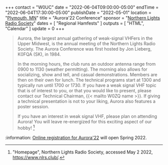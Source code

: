 +++
contact = "W0UC"
date = "2022-06-04T09:00:00-05:00"
endTime = "2022-06-04T17:30:00-05:00"
publishDate = "2022-05-01"
location = "[Plymouth, MN](https://www.google.com/maps/place/West+Medicine+Lake+Community+Club/@44.9977878,-93.4303697,17z/data=!3m1!4b1!4m5!3m4!1s0x52b34a773aac65e7:0x35ff3d5fe95d37f9!8m2!3d44.9977048!4d-93.4303219)"
title = "Aurora'22 Conference"
sponsor = "[Northern Lights Radio Society](http://www.nlrs.club/)"
dates = [ "Regional Hamfests" ]
outputs = [ "HTML", "Calendar" ]
update = 0
+++
>Aurora, the largest annual gathering of weak-signal VHFers in the Upper
>Midwest, is the annual meeting of the Northern Lights Radio Society. The
>Aurora Conference was first hosted by Jon Lieberg, K0FQA (SK), in 1984.
>
>In the morning hours, the club runs an outdoor antenna range from 0900 to 1130
>(weather permitting). The morning also allows for socializing, show and tell,
>and casual demonstrations. Members are then on their own for lunch. The
>technical programs start at 1300 and typically run until 1700 or 1730. If you
>have a weak signal VHF topic that is of interest to you, or that you would
>like to present, please contact our Technical Chairman, 
>{{< mailto W0ZQ name >}}.
>If giving a technical presentation is not to your liking, Aurora
>also features a poster session.
>
>If you have an interest in weak signal VHF, please plan on attending Aurora!
>You will leave re-energized for this exciting aspect of our hobby! [^1]

[^1]: "Homepage", Northern Lights Radio Society, accessed May 2 2022, https://www.nlrs.club/.

:information: [Online registration for Aurora'22](https://www.nlrs.club/#Aurora%20Conference)
will open Spring 2022.
